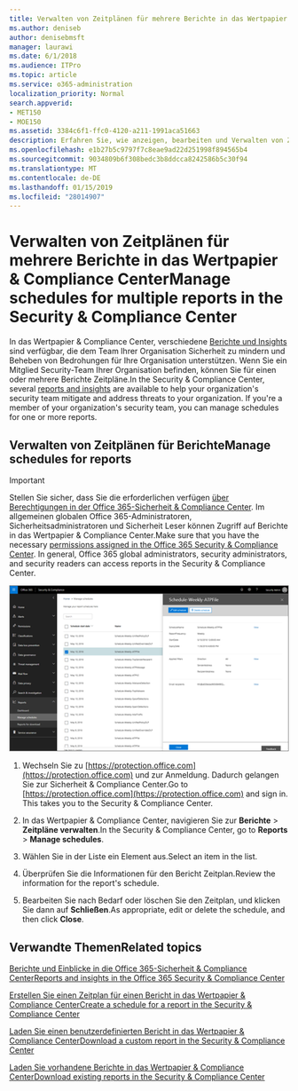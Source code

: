 ```yaml
---
title: Verwalten von Zeitplänen für mehrere Berichte in das Wertpapier &amp; Compliance Center
ms.author: deniseb
author: denisebmsft
manager: laurawi
ms.date: 6/1/2018
ms.audience: ITPro
ms.topic: article
ms.service: o365-administration
localization_priority: Normal
search.appverid:
- MET150
- MOE150
ms.assetid: 3384c6f1-ffc0-4120-a211-1991aca51663
description: Erfahren Sie, wie anzeigen, bearbeiten und Verwalten von Zeitplänen für Berichte in das Wertpapier &amp; Compliance Center.
ms.openlocfilehash: e1b27b5c9797f7c8eae9ad22d251998f894565b4
ms.sourcegitcommit: 9034809b6f308bedc3b8ddcca8242586b5c30f94
ms.translationtype: MT
ms.contentlocale: de-DE
ms.lasthandoff: 01/15/2019
ms.locfileid: "28014907"
---
```

# <a name="manage-schedules-for-multiple-reports-in-the-security-amp-compliance-center"></a><span data-ttu-id="0d9b4-103">Verwalten von Zeitplänen für mehrere Berichte in das Wertpapier &amp; Compliance Center</span><span class="sxs-lookup"><span data-stu-id="0d9b4-103">Manage schedules for multiple reports in the Security &amp; Compliance Center</span></span>

<span data-ttu-id="0d9b4-p101">In das Wertpapier &amp; Compliance Center, verschiedene [Berichte und Insights](reports-and-insights-in-security-and-compliance.md) sind verfügbar, die dem Team Ihrer Organisation Sicherheit zu mindern und Beheben von Bedrohungen für Ihre Organisation unterstützen. Wenn Sie ein Mitglied Security-Team Ihrer Organisation befinden, können Sie für einen oder mehrere Berichte Zeitpläne.</span><span class="sxs-lookup"><span data-stu-id="0d9b4-p101">In the Security &amp; Compliance Center, several [reports and insights](reports-and-insights-in-security-and-compliance.md) are available to help your organization's security team mitigate and address threats to your organization. If you're a member of your organization's security team, you can manage schedules for one or more reports.</span></span> 
  
## <a name="manage-schedules-for-reports"></a><span data-ttu-id="0d9b4-106">Verwalten von Zeitplänen für Berichte</span><span class="sxs-lookup"><span data-stu-id="0d9b4-106">Manage schedules for reports</span></span>

> [!IMPORTANT]
> <span data-ttu-id="0d9b4-p102">Stellen Sie sicher, dass Sie die erforderlichen verfügen [über Berechtigungen in der Office 365-Sicherheit &amp; Compliance Center](permissions-in-the-security-and-compliance-center.md). Im allgemeinen globalen Office 365-Administratoren, Sicherheitsadministratoren und Sicherheit Leser können Zugriff auf Berichte in das Wertpapier &amp; Compliance Center.</span><span class="sxs-lookup"><span data-stu-id="0d9b4-p102">Make sure that you have the necessary [permissions assigned in the Office 365 Security &amp; Compliance Center](permissions-in-the-security-and-compliance-center.md). In general, Office 365 global administrators, security administrators, and security readers can access reports in the Security &amp; Compliance Center.</span></span> 
  
![In das Wertpapier &amp; Compliance Center, wählen Sie Berichte \> Zeitpläne verwalten](media/efa5e2f9-bf73-4f85-acea-f1ca7e2bca5e.png)

1. <span data-ttu-id="0d9b4-p103">Wechseln Sie zu [https://protection.office.com](https://protection.office.com) und zur Anmeldung. Dadurch gelangen Sie zur Sicherheit & Compliance Center.</span><span class="sxs-lookup"><span data-stu-id="0d9b4-p103">Go to [https://protection.office.com](https://protection.office.com) and sign in. This takes you to the Security & Compliance Center.</span></span>

2. <span data-ttu-id="0d9b4-112">In das Wertpapier &amp; Compliance Center, navigieren Sie zur **Berichte** \> **Zeitpläne verwalten**.</span><span class="sxs-lookup"><span data-stu-id="0d9b4-112">In the Security &amp; Compliance Center, go to **Reports** \> **Manage schedules**.</span></span>
    
3. <span data-ttu-id="0d9b4-113">Wählen Sie in der Liste ein Element aus.</span><span class="sxs-lookup"><span data-stu-id="0d9b4-113">Select an item in the list.</span></span>
    
4. <span data-ttu-id="0d9b4-114">Überprüfen Sie die Informationen für den Bericht Zeitplan.</span><span class="sxs-lookup"><span data-stu-id="0d9b4-114">Review the information for the report's schedule.</span></span>
    
5. <span data-ttu-id="0d9b4-115">Bearbeiten Sie nach Bedarf oder löschen Sie den Zeitplan, und klicken Sie dann auf **Schließen**.</span><span class="sxs-lookup"><span data-stu-id="0d9b4-115">As appropriate, edit or delete the schedule, and then click **Close**.</span></span>
    
## <a name="related-topics"></a><span data-ttu-id="0d9b4-116">Verwandte Themen</span><span class="sxs-lookup"><span data-stu-id="0d9b4-116">Related topics</span></span>

[<span data-ttu-id="0d9b4-117">Berichte und Einblicke in die Office 365-Sicherheit &amp; Compliance Center</span><span class="sxs-lookup"><span data-stu-id="0d9b4-117">Reports and insights in the Office 365 Security &amp; Compliance Center</span></span>](reports-and-insights-in-security-and-compliance.md)
  
[<span data-ttu-id="0d9b4-118">Erstellen Sie einen Zeitplan für einen Bericht in das Wertpapier &amp; Compliance Center</span><span class="sxs-lookup"><span data-stu-id="0d9b4-118">Create a schedule for a report in the Security &amp; Compliance Center</span></span>](create-a-schedule-for-a-report.md)
  
[<span data-ttu-id="0d9b4-119">Laden Sie einen benutzerdefinierten Bericht in das Wertpapier &amp; Compliance Center</span><span class="sxs-lookup"><span data-stu-id="0d9b4-119">Download a custom report in the Security &amp; Compliance Center</span></span>](set-up-and-download-a-custom-report.md)
  
[<span data-ttu-id="0d9b4-120">Laden Sie vorhandene Berichte in das Wertpapier &amp; Compliance Center</span><span class="sxs-lookup"><span data-stu-id="0d9b4-120">Download existing reports in the Security &amp; Compliance Center</span></span>](download-existing-reports.md)
  

